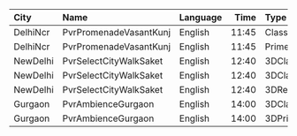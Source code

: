 | City     | Name                   | Language |  Time | Type              | Price | Capacity | Booked |
| :------- | :--------------------- | :------- | ----: | :---------------- | ----: | -------: | -----: |
| DelhiNcr | PvrPromenadeVasantKunj | English  | 11:45 | Classic           |  320₹ |       50 |     25 |
| DelhiNcr | PvrPromenadeVasantKunj | English  | 11:45 | Prime             |  350₹ |       44 |     22 |
| NewDelhi | PvrSelectCityWalkSaket | English  | 12:40 | 3DClassic         |  300₹ |       56 |      1 |
| NewDelhi | PvrSelectCityWalkSaket | English  | 12:40 | 3DClassicSuperior |  350₹ |       23 |      2 |
| NewDelhi | PvrSelectCityWalkSaket | English  | 12:40 | 3DRecliner        |  550₹ |        5 |      0 |
| Gurgaon  | PvrAmbienceGurgaon     | English  | 14:00 | 3DClassic         |  300₹ |       45 |      0 |
| Gurgaon  | PvrAmbienceGurgaon     | English  | 14:00 | 3DPrime           |  350₹ |       36 |      2 |